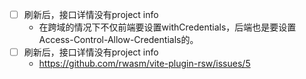 - [ ] 刷新后，接口详情没有project info
    - 在跨域的情况下不仅前端要设置withCredentials，后端也是要设置Access-Control-Allow-Credentials的。
- [ ] 刷新后，接口详情没有project info
    - https://github.com/rwasm/vite-plugin-rsw/issues/5



